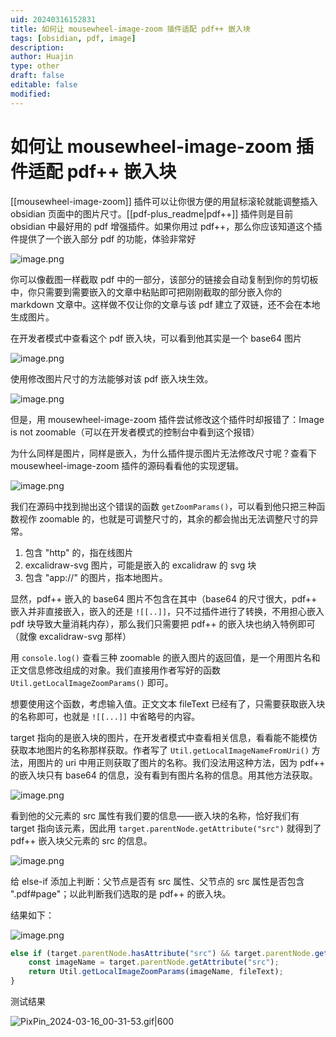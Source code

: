 ```yaml
---
uid: 20240316152831
title: 如何让 mousewheel-image-zoom 插件适配 pdf++ 嵌入块
tags: [obsidian, pdf, image]
description: 
author: Huajin
type: other
draft: false
editable: false
modified: 
---
```


# 如何让 mousewheel-image-zoom 插件适配 pdf++ 嵌入块

[[mousewheel-image-zoom]] 插件可以让你很方便的用鼠标滚轮就能调整插入 obsidian 页面中的图片尺寸。[[pdf-plus_readme|pdf++]] 插件则是目前 obsidian 中最好用的 pdf 增强插件。如果你用过 pdf++，那么你应该知道这个插件提供了一个嵌入部分 pdf 的功能，体验非常好

![image.png](https://cdn.pkmer.cn/images/20240316153237.png!pkmer)

你可以像截图一样截取 pdf 中的一部分，该部分的链接会自动复制到你的剪切板中，你只需要到需要嵌入的文章中粘贴即可把刚刚截取的部分嵌入你的 markdown 文章中。这样做不仅让你的文章与该 pdf 建立了双链，还不会在本地生成图片。

在开发者模式中查看这个 pdf 嵌入块，可以看到他其实是一个 base64 图片

![image.png](https://cdn.pkmer.cn/images/20240316153513.png!pkmer)

使用修改图片尺寸的方法能够对该 pdf 嵌入块生效。

![image.png](https://cdn.pkmer.cn/images/20240316153615.png!pkmer)

但是，用 mousewheel-image-zoom 插件尝试修改这个插件时却报错了：Image is not zoomable（可以在开发者模式的控制台中看到这个报错）

为什么同样是图片，同样是嵌入，为什么插件提示图片无法修改尺寸呢？查看下 mousewheel-image-zoom 插件的源码看看他的实现逻辑。

![image.png](https://cdn.pkmer.cn/images/20240316154056.png!pkmer)

我们在源码中找到抛出这个错误的函数 `getZoomParams()`，可以看到他只把三种函数视作 zoomable 的，也就是可调整尺寸的，其余的都会抛出无法调整尺寸的异常。

1. 包含 "http" 的，指在线图片
2. excalidraw-svg 图片，可能是嵌入的 excalidraw 的 svg 块
3. 包含 "app://" 的图片，指本地图片。

显然，pdf++ 嵌入的 base64 图片不包含在其中（base64 的尺寸很大，pdf++ 嵌入并非直接嵌入，嵌入的还是 `![[..]]`，只不过插件进行了转换，不用担心嵌入 pdf 块导致大量消耗内存），那么我们只需要把 pdf++ 的嵌入块也纳入特例即可（就像 excalidraw-svg 那样）

用 `console.log()` 查看三种 zoomable 的嵌入图片的返回值，是一个用图片名和正文信息修改组成的对象。我们直接用作者写好的函数 `Util.getLocalImageZoomParams()` 即可。

想要使用这个函数，考虑输入值。正文文本 fileText 已经有了，只需要获取嵌入块的名称即可，也就是 `![[...]]` 中省略号的内容。

target 指向的是嵌入块的图片，在开发者模式中查看相关信息，看看能不能模仿获取本地图片的名称那样获取。作者写了 `Util.getLocalImageNameFromUri()` 方法，用图片的 uri 中用正则获取了图片的名称。我们没法用这种方法，因为 pdf++ 的嵌入块只有 base64 的信息，没有看到有图片名称的信息。用其他方法获取。

![image.png](https://cdn.pkmer.cn/images/20240316155313.png!pkmer)

看到他的父元素的 src 属性有我们要的信息——嵌入块的名称，恰好我们有 target 指向该元素，因此用 `target.parentNode.getAttribute("src")` 就得到了 pdf++ 嵌入块父元素的 src 的信息。

![image.png](https://cdn.pkmer.cn/images/20240316155442.png!pkmer)

给 else-if 添加上判断：父节点是否有 src 属性、父节点的 src 属性是否包含 ".pdf#page"；以此判断我们选取的是 pdf++ 的嵌入块。

结果如下：

![image.png](https://cdn.pkmer.cn/images/20240316155725.png!pkmer)

```JavaScript
else if (target.parentNode.hasAttribute("src") && target.parentNode.getAttribute("src").includes(".pdf#page")) {
	const imageName = target.parentNode.getAttribute("src");
	return Util.getLocalImageZoomParams(imageName, fileText);
}
```

测试结果

![PixPin_2024-03-16_00-31-53.gif|600](https://cdn.pkmer.cn/images/PixPin_2024-03-16_00-31-53.gif!pkmer)
